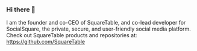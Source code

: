 ### Hi there 👋
I am the founder and co-CEO of SquareTable, and co-lead developer for SocialSquare, the private, secure, and user-friendly social media platform.
<br>
Check out SquareTable products and repositories at: https://github.com/SquareTable

<!--
**Sebastian-Webster/Sebastian-Webster** is a ✨ _special_ ✨ repository because its `README.md` (this file) appears on your GitHub profile.

Here are some ideas to get you started:

- 🔭 I’m currently working on ...
- 🌱 I’m currently learning ...
- 👯 I’m looking to collaborate on ...
- 🤔 I’m looking for help with ...
- 💬 Ask me about ...
- 📫 How to reach me: ...
- 😄 Pronouns: ...
- ⚡ Fun fact: ...
-->
